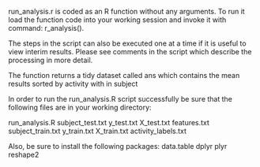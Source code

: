 run_analysis.r is coded as an R function without any arguments. To run it load the 
function code into your working session and invoke it with command:
r_analysis(). 

The steps in the script can also be executed one at a time if it is useful
to view interim results. Please see comments in the script which describe the processing
in more detail.

The function returns a tidy dataset called ans which contains the mean results sorted by 
activity with in subject

In order to run the run_analysis.R script successfully be sure that the following files
are in your working directory:

run_analysis.R
subject_test.txt
y_test.txt
X_test.txt
features.txt
subject_train.txt
y_train.txt
X_train.txt
activity_labels.txt

Also, be sure to install the following packages:
data.table
dplyr
plyr
reshape2
